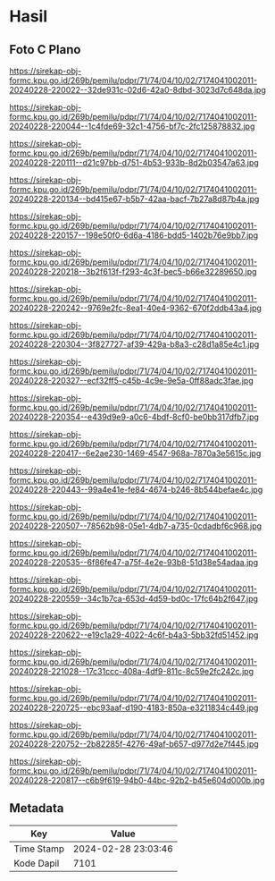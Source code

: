 # Hasil

## Foto C Plano

https://sirekap-obj-formc.kpu.go.id/269b/pemilu/pdpr/71/74/04/10/02/7174041002011-20240228-220022--32de931c-02d6-42a0-8dbd-3023d7c648da.jpg

https://sirekap-obj-formc.kpu.go.id/269b/pemilu/pdpr/71/74/04/10/02/7174041002011-20240228-220044--1c4fde69-32c1-4756-bf7c-2fc125878832.jpg

https://sirekap-obj-formc.kpu.go.id/269b/pemilu/pdpr/71/74/04/10/02/7174041002011-20240228-220111--d21c97bb-d751-4b53-933b-8d2b03547a63.jpg

https://sirekap-obj-formc.kpu.go.id/269b/pemilu/pdpr/71/74/04/10/02/7174041002011-20240228-220134--bd415e67-b5b7-42aa-bacf-7b27a8d87b4a.jpg

https://sirekap-obj-formc.kpu.go.id/269b/pemilu/pdpr/71/74/04/10/02/7174041002011-20240228-220157--198e50f0-6d6a-4186-bdd5-1402b76e9bb7.jpg

https://sirekap-obj-formc.kpu.go.id/269b/pemilu/pdpr/71/74/04/10/02/7174041002011-20240228-220218--3b2f613f-f293-4c3f-bec5-b66e32289650.jpg

https://sirekap-obj-formc.kpu.go.id/269b/pemilu/pdpr/71/74/04/10/02/7174041002011-20240228-220242--9769e2fc-8ea1-40e4-9362-670f2ddb43a4.jpg

https://sirekap-obj-formc.kpu.go.id/269b/pemilu/pdpr/71/74/04/10/02/7174041002011-20240228-220304--3f827727-af39-429a-b8a3-c28d1a85e4c1.jpg

https://sirekap-obj-formc.kpu.go.id/269b/pemilu/pdpr/71/74/04/10/02/7174041002011-20240228-220327--ecf32ff5-c45b-4c9e-9e5a-0ff88adc3fae.jpg

https://sirekap-obj-formc.kpu.go.id/269b/pemilu/pdpr/71/74/04/10/02/7174041002011-20240228-220354--e439d9e9-a0c6-4bdf-8cf0-be0bb317dfb7.jpg

https://sirekap-obj-formc.kpu.go.id/269b/pemilu/pdpr/71/74/04/10/02/7174041002011-20240228-220417--6e2ae230-1469-4547-968a-7870a3e5615c.jpg

https://sirekap-obj-formc.kpu.go.id/269b/pemilu/pdpr/71/74/04/10/02/7174041002011-20240228-220443--99a4e41e-fe84-4674-b246-8b544befae4c.jpg

https://sirekap-obj-formc.kpu.go.id/269b/pemilu/pdpr/71/74/04/10/02/7174041002011-20240228-220507--78562b98-05e1-4db7-a735-0cdadbf6c968.jpg

https://sirekap-obj-formc.kpu.go.id/269b/pemilu/pdpr/71/74/04/10/02/7174041002011-20240228-220535--6f86fe47-a75f-4e2e-93b8-51d38e54adaa.jpg

https://sirekap-obj-formc.kpu.go.id/269b/pemilu/pdpr/71/74/04/10/02/7174041002011-20240228-220559--34c1b7ca-653d-4d59-bd0c-17fc64b2f647.jpg

https://sirekap-obj-formc.kpu.go.id/269b/pemilu/pdpr/71/74/04/10/02/7174041002011-20240228-220622--e19c1a29-4022-4c6f-b4a3-5bb32fd51452.jpg

https://sirekap-obj-formc.kpu.go.id/269b/pemilu/pdpr/71/74/04/10/02/7174041002011-20240228-221028--17c31ccc-408a-4df9-811c-8c59e2fc242c.jpg

https://sirekap-obj-formc.kpu.go.id/269b/pemilu/pdpr/71/74/04/10/02/7174041002011-20240228-220725--ebc93aaf-d190-4183-850a-e3211834c449.jpg

https://sirekap-obj-formc.kpu.go.id/269b/pemilu/pdpr/71/74/04/10/02/7174041002011-20240228-220752--2b82285f-4276-49af-b657-d977d2e7f445.jpg

https://sirekap-obj-formc.kpu.go.id/269b/pemilu/pdpr/71/74/04/10/02/7174041002011-20240228-220817--c6b9f619-94b0-44bc-92b2-b45e604d000b.jpg


## Metadata

| Key        | Value               |
| ---------- | ------------------- |
| Time Stamp | 2024-02-28 23:03:46 |
| Kode Dapil | 7101                |



